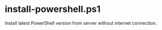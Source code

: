 # install-powershell.ps1
Install latest PowerShell version from server without internet connection.
